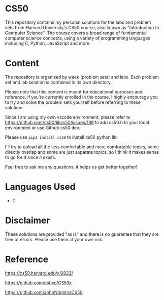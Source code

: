 # CS50
This repository contains my personal solutions for the labs and problem sets from Harvard University's CS50 course, also known as "Introduction to Computer Science". The course covers a broad range of fundamental computer science concepts, using a variety of programming languages including C, Python, JavaScript and more.

# Content
The repository is organized by week (problem sets) and labs. Each problem set and lab solution is contained in its own directory.

Please note that this content is meant for educational purposes and reference. If you're currently enrolled in the course, I highly encourage you to try and solve the problem sets yourself before referring to these solutions.

Since I am using my own vscode environment, please refer to https://github.com/cs50/libcs50/issues/189 to add cs50.h to your local environment or use Github cs50 dev.

Please use `pip3 install cs50` to install cs50 python lib

I'll try to upload all the less comfortable and more comfortable topics, some directly overlap and some are just separate topics, so I think it makes sense to go for it since it exists.

Feel free to ask me any questions, it helps us get better together!

# Languages Used
* C

# Disclaimer
These solutions are provided "as is" and there is no guarantee that they are free of errors. Please use them at your own risk.

# Reference
https://cs50.harvard.edu/x/2023/

https://github.com/csfive/CS50x

https://github.com/JohnNtirintis/CS50

